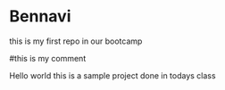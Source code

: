 # Bennavi
this is my first repo in our bootcamp



#this is my comment

Hello world this is a sample project done in todays class
